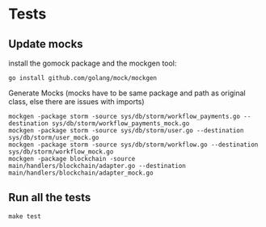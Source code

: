 # Tests

## Update mocks
install the gomock package and the mockgen tool:
```
go install github.com/golang/mock/mockgen
```

Generate Mocks
(mocks have to be same package and path as original class, else there are issues with imports)
```
mockgen -package storm -source sys/db/storm/workflow_payments.go --destination sys/db/storm/workflow_payments_mock.go
mockgen -package storm -source sys/db/storm/user.go --destination sys/db/storm/user_mock.go
mockgen -package storm -source sys/db/storm/workflow.go --destination sys/db/storm/workflow_mock.go
mockgen -package blockchain -source main/handlers/blockchain/adapter.go --destination  main/handlers/blockchain/adapter_mock.go
```


## Run all the tests

```
make test
```


